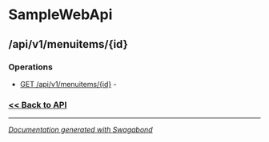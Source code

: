 
# SampleWebApi

## /api/v1/menuitems/{id}

### Operations

* [GET /api/v1/menuitems/{id}](../operations/GetApiv1Menuitemsid.md) -  

 






### [<< Back to API](../SampleWebApi.Readme.md)

*** 

*[Documentation generated with Swagabond](https://github.com/jordanbleu/swagabond)*
